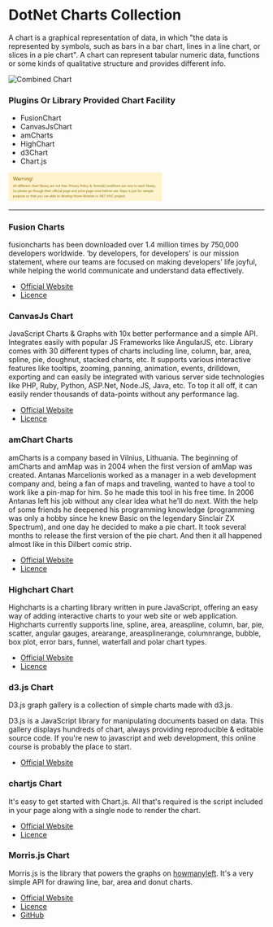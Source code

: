 # DotNet Charts Collection
A chart is a graphical representation of data, in which "the data is represented by symbols, such as bars in a bar chart, lines in a line chart, or slices in a pie chart". A chart can represent tabular numeric data, functions or some kinds of qualitative structure and provides different info.

<img width="50%" src="https://raw.githubusercontent.com/ankitkanojia/DotNetCharts/master/chart.jpg" alt="Combined Chart" />

### Plugins Or Library Provided Chart Facility
- FusionChart
- CanvasJsChart
- amCharts
- HighChart
- d3Chart
- Chart.js

<img width="60%" src="https://raw.githubusercontent.com/ankitkanojia/DotNetCharts/development/Warning.png" alt="Warning Note" />

------------


### Fusion Charts    
fusioncharts has been downloaded over 1.4 million times by 750,000 developers worldwide. ‘by developers, for developers’ is our mission statement, where our teams are focused on making developers’ life joyful, while helping the world communicate and understand data effectively. 
- [Official Website](https://www.fusioncharts.com "Official Website")
- [Licence](https://www.fusioncharts.com/buy "Licence")

### CanvasJs Chart    
JavaScript Charts & Graphs with 10x better performance and a simple API. Integrates easily with popular JS Frameworks like AngularJS, etc. Library comes with 30 different types of charts including line, column, bar, area, spline, pie, doughnut, stacked charts, etc. It supports various interactive features like tooltips, zooming, panning, animation, events, drilldown, exporting and can easily be integrated with various server side technologies like PHP, Ruby, Python, ASP.Net, Node.JS, Java, etc. To top it all off, it can easily render thousands of data-points without any performance lag.
- [Official Website](https://canvasjs.com "Official Website")
- [Licence](https://canvasjs.com/license "Licence")

### amChart Charts    
amCharts is a company based in Vilnius, Lithuania. The beginning of amCharts and amMap was in 2004 when the first version of amMap was created. Antanas Marcelionis worked as a manager in a web development company and, being a fan of maps and traveling, wanted to have a tool to work like a pin-map for him. So he made this tool in his free time. In 2006 Antanas left his job without any clear idea what he’ll do next. With the help of some friends he deepened his programming knowledge (programming was only a hobby since he knew Basic on the legendary Sinclair ZX Spectrum), and one day he decided to make a pie chart. It took several months to release the first version of the pie chart. And then it all happened almost like in this Dilbert comic strip.
- [Official Website](https://www.amcharts.com "Official Website")
- [Licence](https://www.amcharts.com/online-store "Licence")

### Highchart Chart    
Highcharts is a charting library written in pure JavaScript, offering an easy way of adding interactive charts to your web site or web application. Highcharts currently supports line, spline, area, areaspline, column, bar, pie, scatter, angular gauges, arearange, areasplinerange, columnrange, bubble, box plot, error bars, funnel, waterfall and polar chart types.
- [Official Website](https://www.highcharts.com "Official Website")
- [Licence](https://shop.highsoft.com "Licence")


### d3.js Chart    
D3.js graph gallery is a collection of simple charts made with d3.js.

D3.js is a JavaScript library for manipulating documents based on data. This gallery displays hundreds of chart, always providing reproducible & editable source code. If you're new to javascript and web development, this online course is probably the place to start.
- [Official Website](https://www.d3-graph-gallery.com "Official Website")


### chartjs Chart    
It's easy to get started with Chart.js. All that's required is the script included in your page along with a single node to render the chart. 

- [Official Website](https://www.chartjs.org/ "Official Website")
- [Licence](https://www.chartjs.org/docs/latest/notes/license.html "Licence")



### Morris.js Chart    
Morris.js is the library that powers the graphs on [howmanyleft](https://www.howmanyleft.co.uk "howmanyleft"). It's a very simple API for drawing line, bar, area and donut charts.

- [Official Website](http://morrisjs.github.io/morris.js/index.html "Official Website")
- [Licence](http://morrisjs.github.io/morris.js/index.html "Licence")
- [GitHub](https://github.com/morrisjs/morris.js "GitHub")

